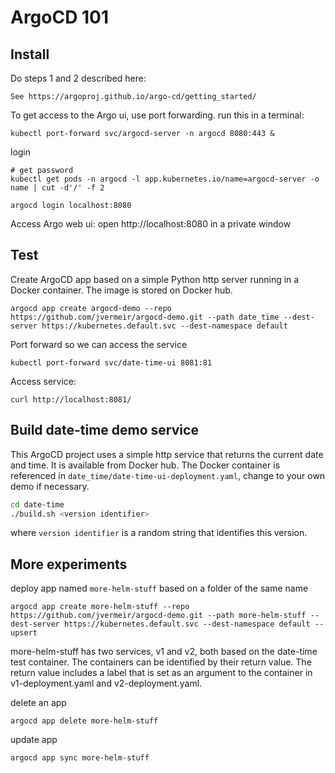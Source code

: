 # ArgoCD 101

## Install 

Do steps 1 and 2 described here:

    See https://argoproj.github.io/argo-cd/getting_started/

To get access to the Argo ui, use port forwarding. run this in a terminal:

    kubectl port-forward svc/argocd-server -n argocd 8080:443 &

login

    # get password
    kubectl get pods -n argocd -l app.kubernetes.io/name=argocd-server -o name | cut -d'/' -f 2

    argocd login localhost:8080
    
Access Argo web ui: open http://localhost:8080 in a private window    
     
## Test 

Create ArgoCD app based on a simple Python http server running in a Docker container. The image is stored on Docker hub.

    argocd app create argocd-demo --repo https://github.com/jvermeir/argocd-demo.git --path date_time --dest-server https://kubernetes.default.svc --dest-namespace default

Port forward so we can access the service

    kubectl port-forward svc/date-time-ui 8081:81
    
Access service:
    
    curl http://localhost:8081/
    
## Build date-time demo service

This ArgoCD project uses a simple http service that returns the current date and time. It is available from Docker hub. 
The Docker container is referenced in `date_time/date-time-ui-deployment.yaml`, change to your own demo if necessary.

```bash
cd date-time
./build.sh <version identifier>
```

where `version identifier` is a random string that identifies this version.

## More experiments

deploy app named `more-helm-stuff` based on a folder of the same name

    argocd app create more-helm-stuff --repo https://github.com/jvermeir/argocd-demo.git --path more-helm-stuff --dest-server https://kubernetes.default.svc --dest-namespace default --upsert

more-helm-stuff has two services, v1 and v2, both based on the date-time test container. The containers can be identified by their return value.
The return value includes a label that is set as an argument to the container in v1-deployment.yaml and v2-deployment.yaml.

delete an app 

    argocd app delete more-helm-stuff
    
update app

    argocd app sync more-helm-stuff
    
        